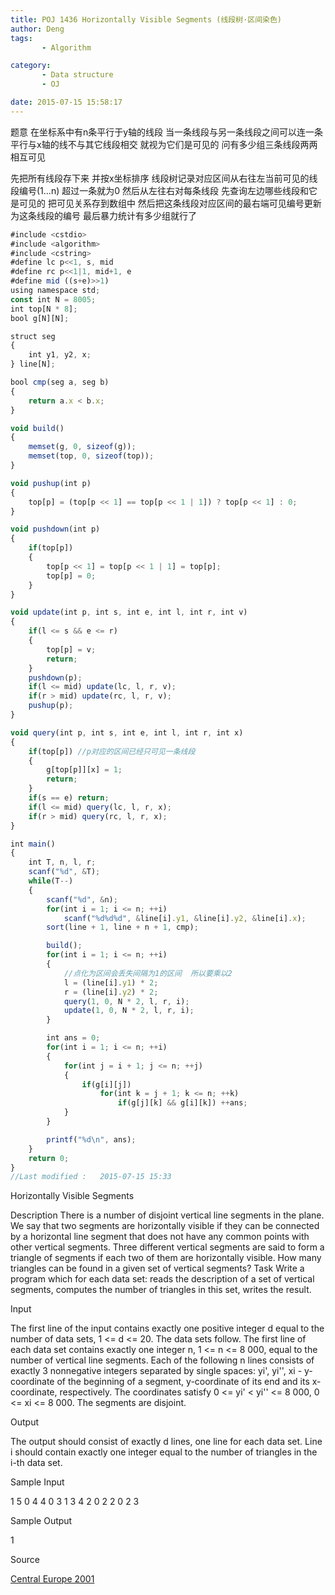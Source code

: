 ```yaml
---
title: POJ 1436 Horizontally Visible Segments (线段树·区间染色)
author: Deng
tags: 
       - Algorithm

category: 
       - Data structure
       - OJ

date: 2015-07-15 15:58:17
---
```

题意 在坐标系中有n条平行于y轴的线段 当一条线段与另一条线段之间可以连一条平行与x轴的线不与其它线段相交 就视为它们是可见的 问有多少组三条线段两两相互可见

先把所有线段存下来 并按x坐标排序 线段树记录对应区间从右往左当前可见的线段编号(1...n) 超过一条就为0 然后从左往右对每条线段 先查询左边哪些线段和它是可见的 把可见关系存到数组中 然后把这条线段对应区间的最右端可见编号更新为这条线段的编号 最后暴力统计有多少组就行了

```js 
#include <cstdio>
#include <algorithm>
#include <cstring>
#define lc p<<1, s, mid
#define rc p<<1|1, mid+1, e
#define mid ((s+e)>>1)
using namespace std;
const int N = 8005;
int top[N * 8];
bool g[N][N];

struct seg
{
    int y1, y2, x;
} line[N];

bool cmp(seg a, seg b)
{
    return a.x < b.x;
}

void build()
{
    memset(g, 0, sizeof(g));
    memset(top, 0, sizeof(top));
}

void pushup(int p)
{
    top[p] = (top[p << 1] == top[p << 1 | 1]) ? top[p << 1] : 0;
}

void pushdown(int p)
{
    if(top[p])
    {
        top[p << 1] = top[p << 1 | 1] = top[p];
        top[p] = 0;
    }
}

void update(int p, int s, int e, int l, int r, int v)
{
    if(l <= s && e <= r)
    {
        top[p] = v;
        return;
    }
    pushdown(p);
    if(l <= mid) update(lc, l, r, v);
    if(r > mid) update(rc, l, r, v);
    pushup(p);
}

void query(int p, int s, int e, int l, int r, int x)
{
    if(top[p]) //p对应的区间已经只可见一条线段
    {
        g[top[p]][x] = 1;
        return;
    }
    if(s == e) return;
    if(l <= mid) query(lc, l, r, x);
    if(r > mid) query(rc, l, r, x);
}

int main()
{
    int T, n, l, r;
    scanf("%d", &T);
    while(T--)
    {
        scanf("%d", &n);
        for(int i = 1; i <= n; ++i)
            scanf("%d%d%d", &line[i].y1, &line[i].y2, &line[i].x);
        sort(line + 1, line + n + 1, cmp);

        build();
        for(int i = 1; i <= n; ++i)
        {
            //点化为区间会丢失间隔为1的区间  所以要乘以2
            l = (line[i].y1) * 2;
            r = (line[i].y2) * 2;
            query(1, 0, N * 2, l, r, i);
            update(1, 0, N * 2, l, r, i);
        }

        int ans = 0;
        for(int i = 1; i <= n; ++i)
        {
            for(int j = i + 1; j <= n; ++j)
            {
                if(g[i][j])
                    for(int k = j + 1; k <= n; ++k)
                        if(g[j][k] && g[i][k]) ++ans;
            }
        }

        printf("%d\n", ans);
    }
    return 0;
}
//Last modified :   2015-07-15 15:33
```

Horizontally Visible Segments

Description
There is a number of disjoint vertical line segments in the plane. We say that two segments are horizontally visible if they can be connected by a horizontal line segment that does not have any common points with other vertical segments. Three different vertical segments are said to form a triangle of segments if each two of them are horizontally visible. How many triangles can be found in a given set of vertical segments?
Task
Write a program which for each data set:
reads the description of a set of vertical segments,
computes the number of triangles in this set,
writes the result.

Input

The first line of the input contains exactly one positive integer d equal to the number of data sets, 1 <= d <= 20. The data sets follow.
The first line of each data set contains exactly one integer n, 1 <= n <= 8 000, equal to the number of vertical line segments.
Each of the following n lines consists of exactly 3 nonnegative integers separated by single spaces:
yi', yi'', xi - y-coordinate of the beginning of a segment, y-coordinate of its end and its x-coordinate, respectively. The coordinates satisfy 0 <= yi' < yi'' <= 8 000, 0 <= xi <= 8 000. The segments are disjoint.

Output

The output should consist of exactly d lines, one line for each data set. Line i should contain exactly one integer equal to the number of triangles in the i-th data set.

Sample Input

1 5 0 4 4 0 3 1 3 4 2 0 2 2 0 2 3

Sample Output

1

Source

[Central Europe 2001](http://poj.org/searchproblem?field=source&key=Central+Europe+2001)